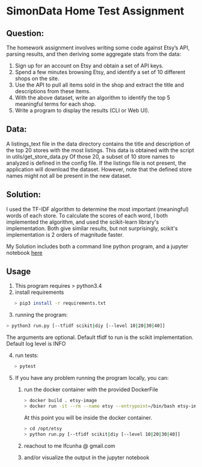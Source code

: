 # SimonData Home Test Assignment


## Question:
The homework assignment involves writing some code against Etsy’s API, parsing results, and then deriving some aggregate stats from the data:

1. Sign up for an account on Etsy and obtain a set of API keys.
2. Spend a few minutes browsing Etsy, and identify a set of 10 different shops on the site.
3. Use the API to pull all items sold in the shop and extract the title and descriptions from these items. 
4. With the above dataset, write an algorithm to identify the top 5 meaningful terms for each shop. 
5. Write a program to display the results (CLI or Web UI).


## Data:
A listings_text file in the data directory contains the title and description of the top 20 stores with the most listings.
This data is obtained with the script in utils/get_store_data.py
Of those 20, a subset of 10 store names to analyzed is defined in the config file. If the listings file is not present, the application will 
download the dataset. However, note that the defined store names might not all be present in the new dataset.


## Solution:

I used the TF-IDF algorithm to determine the most important (meaningful) words of each store.
To calculate the scores of each word, I both implemented the algorithm, and used the scikit-learn library's implementation.
Both give similar results, but not surprisingly, scikit's implementation is 2 orders of magnitude faster.
 
 
 
My Solution includes both a command line python program, and a jupyter notebook [here](https://github.com/lfcunha/etsy_meaningful_words/blob/master/notebook.ipynb)
 
 
## Usage
 
 1) This program requires >  python3.4
 2) install requirements
 ```bash
    > pip3 install -r requirements.txt
```
 3) running the program:
 ```bash
> python3 run.py [--tfidf scikit|diy [--level 10|20|30|40]]
```
 The arguments are optional. Default tfidf to run is the scikit implementation. Default log level is INFO
 
 
 4) run tests:
 ```bash
    > pytest
```
 
 5) If you have any problem running the program locally, you can:
    1. run the docker container with the provided DockerFile
        ```bash
        > docker build . etsy-image
        > docker run -it --rm --name etsy --entrypoint=/bin/bash etsy-image
        ```
        At this point you will be inside the docker container.
        ```bash
        > cd /opt/etsy
        > python run.py [--tfidf scikit|diy [--level 10|20|30|40]]
        ```
        
    2. reachout to me lfcunha @ gmail.com
    3. and/or visualize the output in the jupyter notebook


